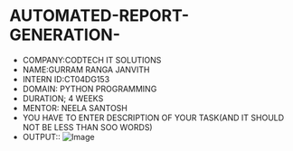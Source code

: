 # AUTOMATED-REPORT-GENERATION-
* COMPANY:CODTECH IT SOLUTIONS
* NAME:GURRAM RANGA JANVITH
* INTERN ID:CT04DG153
* DOMAIN: PYTHON PROGRAMMING
* DURATION; 4 WEEKS
* MENTOR: NEELA SANTOSH
* YOU HAVE TO ENTER DESCRIPTION OF YOUR TASK(AND IT SHOULD NOT BE LESS THAN SOO WORDS)
* OUTPUT::
![Image](https://github.com/user-attachments/assets/518f028c-ac3e-4692-a81c-19413a7af537)
